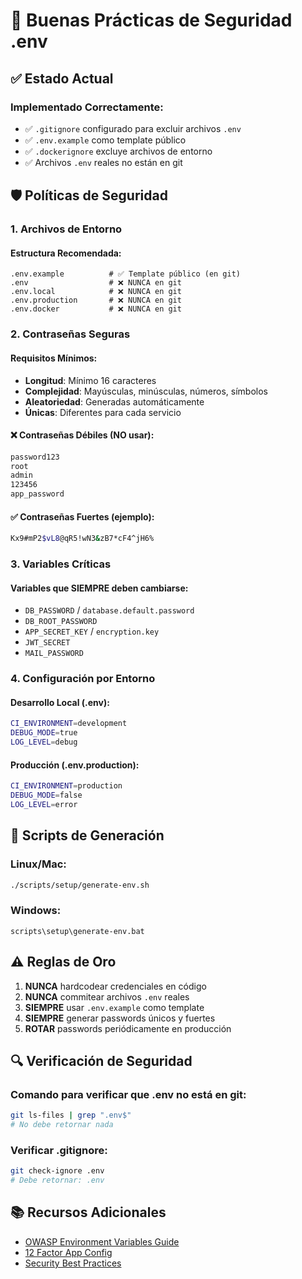 # 🔐 Buenas Prácticas de Seguridad .env

## ✅ Estado Actual

### Implementado Correctamente:
- ✅ `.gitignore` configurado para excluir archivos `.env`
- ✅ `.env.example` como template público
- ✅ `.dockerignore` excluye archivos de entorno
- ✅ Archivos `.env` reales no están en git

## 🛡️ Políticas de Seguridad

### 1. Archivos de Entorno

#### Estructura Recomendada:
```
.env.example          # ✅ Template público (en git)
.env                  # ❌ NUNCA en git
.env.local            # ❌ NUNCA en git  
.env.production       # ❌ NUNCA en git
.env.docker           # ❌ NUNCA en git
```

### 2. Contraseñas Seguras

#### Requisitos Mínimos:
- **Longitud**: Mínimo 16 caracteres
- **Complejidad**: Mayúsculas, minúsculas, números, símbolos
- **Aleatoriedad**: Generadas automáticamente
- **Únicas**: Diferentes para cada servicio

#### ❌ Contraseñas Débiles (NO usar):
```bash
password123
root
admin
123456
app_password
```

#### ✅ Contraseñas Fuertes (ejemplo):
```bash
Kx9#mP2$vL8@qR5!wN3&zB7*cF4^jH6%
```

### 3. Variables Críticas

#### Variables que SIEMPRE deben cambiarse:
- `DB_PASSWORD` / `database.default.password`
- `DB_ROOT_PASSWORD`
- `APP_SECRET_KEY` / `encryption.key`
- `JWT_SECRET`
- `MAIL_PASSWORD`

### 4. Configuración por Entorno

#### Desarrollo Local (.env):
```bash
CI_ENVIRONMENT=development
DEBUG_MODE=true
LOG_LEVEL=debug
```

#### Producción (.env.production):
```bash
CI_ENVIRONMENT=production
DEBUG_MODE=false
LOG_LEVEL=error
```

## 🚀 Scripts de Generación

### Linux/Mac:
```bash
./scripts/setup/generate-env.sh
```

### Windows:
```batch
scripts\setup\generate-env.bat
```

## ⚠️ Reglas de Oro

1. **NUNCA** hardcodear credenciales en código
2. **NUNCA** commitear archivos `.env` reales
3. **SIEMPRE** usar `.env.example` como template
4. **SIEMPRE** generar passwords únicos y fuertes
5. **ROTAR** passwords periódicamente en producción

## 🔍 Verificación de Seguridad

### Comando para verificar que .env no está en git:
```bash
git ls-files | grep ".env$"
# No debe retornar nada
```

### Verificar .gitignore:
```bash
git check-ignore .env
# Debe retornar: .env
```

## 📚 Recursos Adicionales

- [OWASP Environment Variables Guide](https://owasp.org/www-community/vulnerabilities/Insecure_Storage_of_Sensitive_Information)
- [12 Factor App Config](https://12factor.net/config)
- [Security Best Practices](https://security.secure.org/practices/environment-variables)
